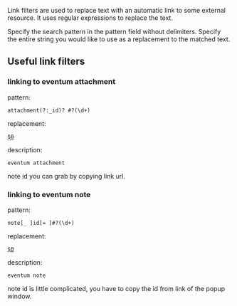 Link filters are used to replace text with an automatic link to some external resource. It uses regular expressions to replace the text.

Specify the search pattern in the pattern field without delimiters. Specify the entire string you would like to use as a replacement to the matched text.

Useful link filters
-------------------

### linking to eventum attachment

pattern:

`attachment(?:_id)? #?(\d+)`

replacement:

<a class="link" href="/download.php?cat=attachment&id=$1">`$0`</a>

description:

`eventum attachment`

note id you can grab by copying link url.

### linking to eventum note

pattern:

`note[_ ]id[= ]#?(\d+)`

replacement:

<a title="view note details" href="javascript:void(null);" onClick="javascript:viewNote($1, 0);" class="link">`$0`</a>

description:

`eventum note`

note id is little complicated, you have to copy the id from link of the popup window.